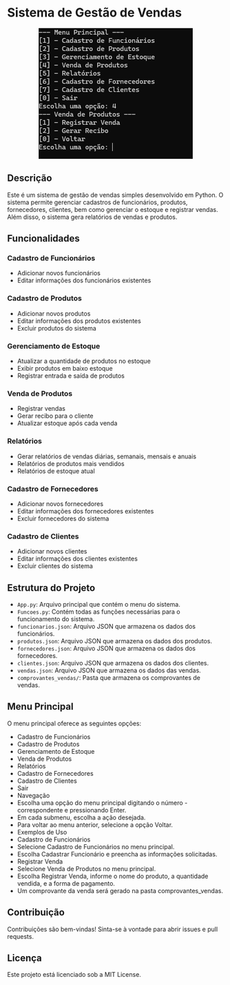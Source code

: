 # Sistema de Gestão de Vendas

<p align="center">
  <img src="./img.png" alt="Sistema de Gestão de Vendas">
</p>

## Descrição

Este é um sistema de gestão de vendas simples desenvolvido em Python. O sistema permite gerenciar cadastros de funcionários, produtos, fornecedores, clientes, bem como gerenciar o estoque e registrar vendas. Além disso, o sistema gera relatórios de vendas e produtos.

## Funcionalidades

### Cadastro de Funcionários

- Adicionar novos funcionários
- Editar informações dos funcionários existentes

### Cadastro de Produtos

- Adicionar novos produtos
- Editar informações dos produtos existentes
- Excluir produtos do sistema

### Gerenciamento de Estoque

- Atualizar a quantidade de produtos no estoque
- Exibir produtos em baixo estoque
- Registrar entrada e saída de produtos

### Venda de Produtos

- Registrar vendas
- Gerar recibo para o cliente
- Atualizar estoque após cada venda

### Relatórios

- Gerar relatórios de vendas diárias, semanais, mensais e anuais
- Relatórios de produtos mais vendidos
- Relatórios de estoque atual

### Cadastro de Fornecedores

- Adicionar novos fornecedores
- Editar informações dos fornecedores existentes
- Excluir fornecedores do sistema

### Cadastro de Clientes

- Adicionar novos clientes
- Editar informações dos clientes existentes
- Excluir clientes do sistema

## Estrutura do Projeto

- `App.py`: Arquivo principal que contém o menu do sistema.
- `Funcoes.py`: Contém todas as funções necessárias para o funcionamento do sistema.
- `funcionarios.json`: Arquivo JSON que armazena os dados dos funcionários.
- `produtos.json`: Arquivo JSON que armazena os dados dos produtos.
- `fornecedores.json`: Arquivo JSON que armazena os dados dos fornecedores.
- `clientes.json`: Arquivo JSON que armazena os dados dos clientes.
- `vendas.json`: Arquivo JSON que armazena os dados das vendas.
- `comprovantes_vendas/`: Pasta que armazena os comprovantes de vendas.

## Menu Principal
O menu principal oferece as seguintes opções:

- Cadastro de Funcionários
- Cadastro de Produtos
- Gerenciamento de Estoque
- Venda de Produtos
- Relatórios
- Cadastro de Fornecedores
- Cadastro de Clientes
- Sair
- Navegação
- Escolha uma opção do menu principal digitando o número - correspondente e pressionando Enter.
- Em cada submenu, escolha a ação desejada.
- Para voltar ao menu anterior, selecione a opção Voltar.
- Exemplos de Uso
- Cadastro de Funcionários
- Selecione Cadastro de Funcionários no menu principal.
- Escolha Cadastrar Funcionário e preencha as informações solicitadas.
- Registrar Venda
- Selecione Venda de Produtos no menu principal.
- Escolha Registrar Venda, informe o nome do produto, a quantidade vendida, e a forma de pagamento.
- Um comprovante da venda será gerado na pasta comprovantes_vendas.

## Contribuição
Contribuições são bem-vindas! Sinta-se à vontade para abrir issues e pull requests.

## Licença
Este projeto está licenciado sob a MIT License.